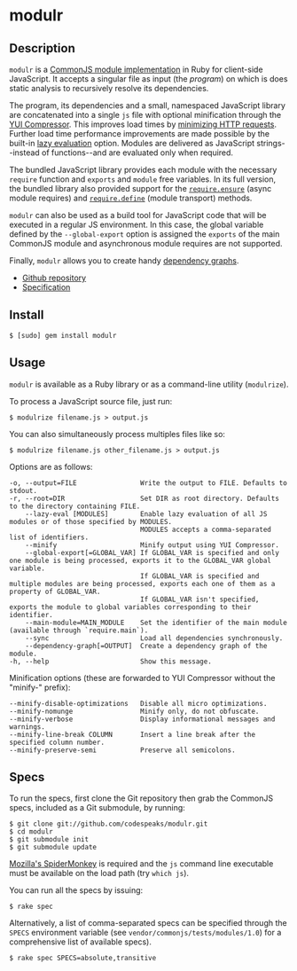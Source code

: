 modulr
======

Description
-----------

`modulr` is a [CommonJS module implementation](http://commonjs.org/specs/modules/1.0.html)
in Ruby for client-side JavaScript. It accepts a singular file as input (the _program_) on
which is does static analysis to recursively resolve its dependencies.

The program, its dependencies and a small, namespaced JavaScript library are
concatenated into a single `js` file with optional minification through the [YUI Compressor](http://developer.yahoo.com/yui/compressor/). This improves load times by
[minimizing HTTP requests](http://developer.yahoo.com/performance/rules.html#num_http).
Further load time performance improvements are made possible by the built-in
[lazy evaluation](http://googlecode.blogspot.com/2009/09/gmail-for-mobile-html5-series-reducing.html)
option. Modules are delivered as JavaScript strings--instead of functions--and are
evaluated only when required.

The bundled JavaScript library provides each module with the necessary `require`
function and `exports` and `module` free variables. In its full version, the bundled
library also provided support for the [`require.ensure`](http://wiki.commonjs.org/wiki/Modules/Async/A) (async module requires) and [`require.define`](http://wiki.commonjs.org/wiki/Modules/Transport/D) (module transport) methods.

`modulr` can also be used as a build tool for JavaScript code that will be executed in a regular JS environment. In this case, the global variable defined by the `--global-export` option is assigned the `exports` of the main CommonJS module and asynchronous module requires are not supported.

Finally, `modulr` allows you to create handy [dependency graphs](http://modulrjs.org/spec_dependency_graph.html).

* [Github repository](http://github.com/codespeaks/modulr)
* [Specification](http://wiki.commonjs.org/wiki/Modules/1.0)

Install
-------

    $ [sudo] gem install modulr

Usage
-----

`modulr` is available as a Ruby library or as a command-line utility (`modulrize`).

To process a JavaScript source file, just run:

    $ modulrize filename.js > output.js

You can also simultaneously process multiples files like so:

    $ modulrize filename.js other_filename.js > output.js

Options are as follows:

    -o, --output=FILE                Write the output to FILE. Defaults to stdout.
    -r, --root=DIR                   Set DIR as root directory. Defaults to the directory containing FILE.
        --lazy-eval [MODULES]        Enable lazy evaluation of all JS modules or of those specified by MODULES.
                                     MODULES accepts a comma-separated list of identifiers.
        --minify                     Minify output using YUI Compressor.
        --global-export[=GLOBAL_VAR] If GLOBAL_VAR is specified and only one module is being processed, exports it to the GLOBAL_VAR global variable.
                                     If GLOBAL_VAR is specified and multiple modules are being processed, exports each one of them as a property of GLOBAL_VAR.
                                     If GLOBAL_VAR isn't specified, exports the module to global variables corresponding to their identifier.
        --main-module=MAIN_MODULE    Set the identifier of the main module (available through `require.main`).
        --sync                       Load all dependencies synchronously.
        --dependency-graph[=OUTPUT]  Create a dependency graph of the module.
    -h, --help                       Show this message.

Minification options (these are forwarded to YUI Compressor without the "minify-" prefix):

    --minify-disable-optimizations   Disable all micro optimizations.
    --minify-nomunge                 Minify only, do not obfuscate.
    --minify-verbose                 Display informational messages and warnings.
    --minify-line-break COLUMN       Insert a line break after the specified column number.
    --minify-preserve-semi           Preserve all semicolons.


Specs
-----

To run the specs, first clone the Git repository then grab the CommonJS
specs, included as a Git submodule, by running:

    $ git clone git://github.com/codespeaks/modulr.git
    $ cd modulr
    $ git submodule init
    $ git submodule update

[Mozilla's SpiderMonkey](http://www.mozilla.org/js/spidermonkey/) is required
and the `js` command line executable must be available on the load path (try `which js`).

You can run all the specs by issuing:

    $ rake spec

Alternatively, a list of comma-separated specs can be specified through the `SPECS`
environment variable (see `vendor/commonjs/tests/modules/1.0`) for a comprehensive
list of available specs).

    $ rake spec SPECS=absolute,transitive
